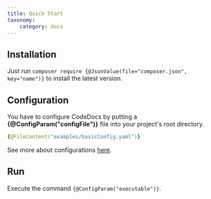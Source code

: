 ```yaml
---
title: Quick Start
taxonomy:
    category: docs
---
```


## Installation

Just run `composer require {@JsonValue(file="composer.json", key="name")}` to install
the latest version.


## Configuration

You have to configure CodeDocs by putting a **{@ConfigParam("configFile")}** file
into your project's root directory.

```yaml
{@FileContent("examples/basicConfig.yaml")}
```

See more about configurations [here](/usage/configuration).


## Run

Execute the command `{@ConfigParam("executable")}`.
